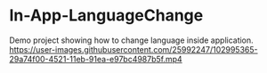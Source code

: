 # In-App-LanguageChange
Demo project showing how to change language inside application.
https://user-images.githubusercontent.com/25992247/102995365-29a74f00-4521-11eb-91ea-e97bc4987b5f.mp4

